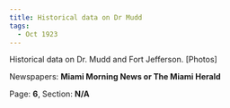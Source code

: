 ```yaml
---  
title: Historical data on Dr Mudd  
tags:  
  - Oct 1923  
---  
```

  
Historical data on Dr. Mudd and Fort Jefferson. [Photos]  
  
Newspapers: **Miami Morning News or The Miami Herald**  
  
Page: **6**, Section: **N/A** 
